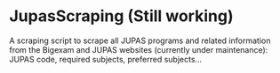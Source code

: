 # JupasScraping (Still working)

A scraping script to scrape all JUPAS programs and related information from the Bigexam and JUPAS websites (currently under maintenance): JUPAS code, required subjects, preferred subjects...
